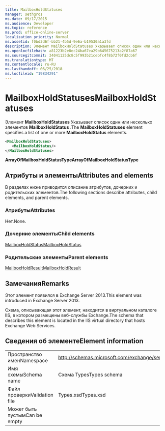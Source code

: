 ```yaml
---
title: MailboxHoldStatuses
manager: sethgros
ms.date: 09/17/2015
ms.audience: Developer
ms.topic: reference
ms.prod: office-online-server
localization_priority: Normal
ms.assetid: f0bd3d6f-bb21-4b5d-9e6a-b19530a1a3fd
description: Элемент MailboxHoldStatuses Указывает список один или несколько элементов MailboxHoldStatus.
ms.openlocfilehash: a81223b2e8ec24ba67ea29b645675213a2f87a67
ms.sourcegitcommit: 34041125dc8c5f993b21cebfc4f8b72f0fd2cb6f
ms.translationtype: MT
ms.contentlocale: ru-RU
ms.lasthandoff: 06/25/2018
ms.locfileid: "19834291"
---
```

# <a name="mailboxholdstatuses"></a><span data-ttu-id="636d0-103">MailboxHoldStatuses</span><span class="sxs-lookup"><span data-stu-id="636d0-103">MailboxHoldStatuses</span></span>

<span data-ttu-id="636d0-104">Элемент **MailboxHoldStatuses** Указывает список один или несколько элементов **MailboxHoldStatus** .</span><span class="sxs-lookup"><span data-stu-id="636d0-104">The **MailboxHoldStatuses** element specifies a list of one or more **MailboxHoldStatus** elements.</span></span> 
  
```XML
<MailboxHoldStatuses>
   <MailboxHoldStatus/>
</MailboxHoldStatuses>
```

<span data-ttu-id="636d0-105">**ArrayOfMailboxHoldStatusType**</span><span class="sxs-lookup"><span data-stu-id="636d0-105">**ArrayOfMailboxHoldStatusType**</span></span>

## <a name="attributes-and-elements"></a><span data-ttu-id="636d0-106">Атрибуты и элементы</span><span class="sxs-lookup"><span data-stu-id="636d0-106">Attributes and elements</span></span>

<span data-ttu-id="636d0-107">В разделах ниже приводится описание атрибутов, дочерних и родительских элементов.</span><span class="sxs-lookup"><span data-stu-id="636d0-107">The following sections describe attributes, child elements, and parent elements.</span></span>
  
### <a name="attributes"></a><span data-ttu-id="636d0-108">Атрибуты</span><span class="sxs-lookup"><span data-stu-id="636d0-108">Attributes</span></span>

<span data-ttu-id="636d0-109">Нет.</span><span class="sxs-lookup"><span data-stu-id="636d0-109">None.</span></span>
  
### <a name="child-elements"></a><span data-ttu-id="636d0-110">Дочерние элементы</span><span class="sxs-lookup"><span data-stu-id="636d0-110">Child elements</span></span>

[<span data-ttu-id="636d0-111">MailboxHoldStatus</span><span class="sxs-lookup"><span data-stu-id="636d0-111">MailboxHoldStatus</span></span>](mailboxholdstatus.md)
  
### <a name="parent-elements"></a><span data-ttu-id="636d0-112">Родительские элементы</span><span class="sxs-lookup"><span data-stu-id="636d0-112">Parent elements</span></span>

[<span data-ttu-id="636d0-113">MailboxHoldResult</span><span class="sxs-lookup"><span data-stu-id="636d0-113">MailboxHoldResult</span></span>](mailboxholdresult.md)
  
## <a name="remarks"></a><span data-ttu-id="636d0-114">Замечания</span><span class="sxs-lookup"><span data-stu-id="636d0-114">Remarks</span></span>

<span data-ttu-id="636d0-115">Этот элемент появился в Exchange Server 2013.</span><span class="sxs-lookup"><span data-stu-id="636d0-115">This element was introduced in Exchange Server 2013.</span></span>
  
<span data-ttu-id="636d0-116">Схема, описывающая этот элемент, находится в виртуальном каталоге IIS, в котором размещены веб-службы Exchange.</span><span class="sxs-lookup"><span data-stu-id="636d0-116">The schema that describes this element is located in the IIS virtual directory that hosts Exchange Web Services.</span></span>
  
## <a name="element-information"></a><span data-ttu-id="636d0-117">Сведения об элементе</span><span class="sxs-lookup"><span data-stu-id="636d0-117">Element information</span></span>

|||
|:-----|:-----|
|<span data-ttu-id="636d0-118">Пространство имен</span><span class="sxs-lookup"><span data-stu-id="636d0-118">Namespace</span></span>  <br/> |http://schemas.microsoft.com/exchange/services/2006/types  <br/> |
|<span data-ttu-id="636d0-119">Имя схемы</span><span class="sxs-lookup"><span data-stu-id="636d0-119">Schema name</span></span>  <br/> |<span data-ttu-id="636d0-120">Схема Types</span><span class="sxs-lookup"><span data-stu-id="636d0-120">Types schema</span></span>  <br/> |
|<span data-ttu-id="636d0-121">Файл проверки</span><span class="sxs-lookup"><span data-stu-id="636d0-121">Validation file</span></span>  <br/> |<span data-ttu-id="636d0-122">Types.xsd</span><span class="sxs-lookup"><span data-stu-id="636d0-122">Types.xsd</span></span>  <br/> |
|<span data-ttu-id="636d0-123">Может быть пустым</span><span class="sxs-lookup"><span data-stu-id="636d0-123">Can be empty</span></span>  <br/> ||
   

